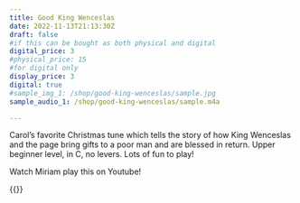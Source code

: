 ```yaml
---
title: Good King Wenceslas
date: 2022-11-13T21:13:30Z
draft: false
#if this can be bought as both physical and digital
digital_price: 3
#physical_price: 15
#for digital only
display_price: 3
digital: true
#sample_img_1: /shop/good-king-wenceslas/sample.jpg
sample_audio_1: /shop/good-king-wenceslas/sample.m4a

---
```


Carol’s favorite Christmas tune which tells the story of how King Wenceslas and the page bring gifts to a poor man and are blessed in return.  Upper beginner level, in C, no levers.  Lots of fun to play!

Watch  Miriam play this on Youtube!

{{<youtube TGiINXeAPPQ>}}